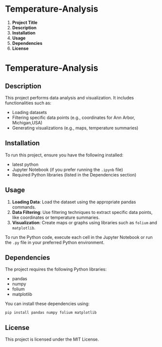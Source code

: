 # Temperature-Analysis
1. **Project Title**
2. **Description**
3. **Installation**
4. **Usage**
5. **Dependencies**
6. **License**


# Temperature-Analysis

## Description

This project performs data analysis and visualization. It includes functionalities such as:
- Loading datasets
- Filtering specific data points (e.g., coordinates for Ann Arbor, Michigan,USA)
- Generating visualizations (e.g., maps, temperature summaries)

## Installation

To run this project, ensure you have the following installed:
- latest python
- Jupyter Notebook (if you prefer running the `.ipynb` file)
- Required Python libraries (listed in the Dependencies section)

## Usage

1. **Loading Data**: Load the dataset using the appropriate pandas commands.
2. **Data Filtering**: Use filtering techniques to extract specific data points, like coordinates or temperature summaries.
3. **Visualization**: Create maps or graphs using libraries such as `folium` and `matplotlib`.

To run the Python code, execute each cell in the Jupyter Notebook or run the `.py` file in your preferred Python environment.

## Dependencies

The project requires the following Python libraries:
- pandas
- numpy
- folium
- matplotlib

You can install these dependencies using:
```
pip install pandas numpy folium matplotlib
```
## License
This project is licensed under the MIT License.
